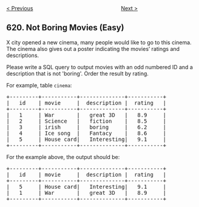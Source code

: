 <!--|This file generated by command(leetcode description); DO NOT EDIT.    |-->
<!--+----------------------------------------------------------------------+-->
<!--|@author    Openset <openset.wang@gmail.com>                           |-->
<!--|@link      https://github.com/openset                                 |-->
<!--|@home      https://github.com/openset/leetcode                        |-->
<!--+----------------------------------------------------------------------+-->

[< Previous](https://github.com/openset/leetcode/tree/master/problems/biggest-single-number "Biggest Single Number")
　　　　　　　　　　　　　　　　
[Next >](https://github.com/openset/leetcode/tree/master/problems/task-scheduler "Task Scheduler")

## 620. Not Boring Movies (Easy)

X city opened a new cinema, many people would like to go to this cinema.
The cinema also gives out a poster indicating the movies’ ratings and descriptions. <p/>
 
Please write a SQL query to output movies with an odd numbered ID and a description that is not 'boring'. Order the result by rating.
<p/>
<p>
For example, table <code>cinema</code>:
<pre>
+---------+-----------+--------------+-----------+
|   id    | movie     |  description |  rating   |
+---------+-----------+--------------+-----------+
|   1     | War       |   great 3D   |   8.9     |
|   2     | Science   |   fiction    |   8.5     |
|   3     | irish     |   boring     |   6.2     |
|   4     | Ice song  |   Fantacy    |   8.6     |
|   5     | House card|   Interesting|   9.1     |
+---------+-----------+--------------+-----------+
</pre>
For the example above, the output should be:
<pre>
+---------+-----------+--------------+-----------+
|   id    | movie     |  description |  rating   |
+---------+-----------+--------------+-----------+
|   5     | House card|   Interesting|   9.1     |
|   1     | War       |   great 3D   |   8.9     |
+---------+-----------+--------------+-----------+
</pre>
</p>
